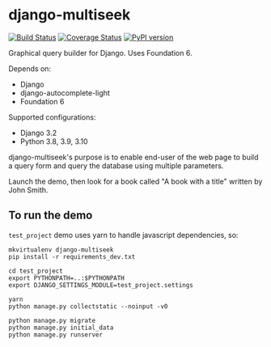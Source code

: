 django-multiseek
================

[![Build Status](https://travis-ci.org/mpasternak/django-multiseek.svg?branch=master)](https://travis-ci.org/mpasternak/django-multiseek)
[![Coverage Status](https://coveralls.io/repos/github/mpasternak/django-multiseek/badge.svg?branch=master)](https://coveralls.io/github/mpasternak/django-multiseek?branch=master)
[![PyPI version](https://badge.fury.io/py/django-multiseek.svg)](https://badge.fury.io/py/django-multiseek)

Graphical query builder for Django. Uses Foundation 6.

Depends on:
* Django
* django-autocomplete-light
* Foundation 6

Supported configurations:
* Django 3.2
* Python 3.8, 3.9, 3.10

django-multiseek's purpose is to enable end-user of the web page to build a query form and query the database using multiple parameters.

Launch the demo, then look for a book called "A book with a title" written by John Smith.

To run the demo
---------------

`test_project` demo uses yarn to handle javascript dependencies, so:


    mkvirtualenv django-multiseek
    pip install -r requirements_dev.txt

    cd test_project
    export PYTHONPATH=..:$PYTHONPATH
    export DJANGO_SETTINGS_MODULE=test_project.settings

    yarn
    python manage.py collectstatic --noinput -v0

    python manage.py migrate
    python manage.py initial_data
    python manage.py runserver

